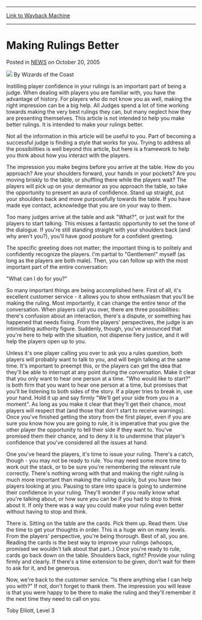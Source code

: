 
---
[Link to Wayback Machine](https://web.archive.org/web/20210502062823/https://magic.wizards.com/en/articles/archive/making-rulings-better-2010-10-20)

[_metadata_:author]:- "Wizards of the Coast"
[_metadata_:description]:- "Instilling player confidence in your rulings is an important part of being a judge. When dealing with players you are familiar with, you have the advantage of history. For players who do not know you as well, making the right impression can be a big help. All Judges spend a lot of time working towards making the very best rulings they can, but many neglect how they are"
[_metadata_:generator]:- "Drupal 7 (http://drupal.org)"
[_metadata_:node]:- "936396"
[_metadata_:path_date]:- "2010-10-20"
[_metadata_:publish_date]:- "2005-10-20"
[_metadata_:source]:- "div-main-content"
[_metadata_:title]:- "Making Rulings Better"
[_metadata_:wayback_capture_timestamp]:- "2021-05-02 06:28:23"
[_metadata_:wayback_raw_url]:- "https://web.archive.org/web/20210502062823id_/https://magic.wizards.com/en/articles/archive/making-rulings-better-2010-10-20"
[_metadata_:wayback_url]:- "https://magic.wizards.com/en/articles/archive/making-rulings-better-2010-10-20"
---


Making Rulings Better
=====================



 Posted in [NEWS](/en/articles?source=MX_Nav2020)
 on October 20, 2005 






![](https://media.magic.wizards.com/styles/auth_small/public/images/person/wizards_author.jpg)
By Wizards of the Coast











Instilling player confidence in your rulings is an important part of being a judge. When dealing with players you are familiar with, you have the advantage of history. For players who do not know you as well, making the right impression can be a big help. All Judges spend a lot of time working towards making the very best rulings they can, but many neglect how they are presenting themselves. This article is not intended to help you make better rulings. It is intended to make your rulings better.


Not all the information in this article will be useful to you. Part of becoming a successful judge is finding a style that works for you. Trying to address all the possibilities is well beyond this article, but here is a framework to help you think about how you interact with the players.


The impression you make begins before you arrive at the table. How do you approach? Are your shoulders forward, your hands in your pockets? Are you moving briskly to the table, or shuffling there while the players wait? The players will pick up on your demeanor as you approach the table, so take the opportunity to present an aura of confidence. Stand up straight, put your shoulders back and move purposefully towards the table. If you have made eye contact, acknowledge that you are on your way to them.


Too many judges arrive at the table and ask "What?", or just wait for the players to start talking. This misses a fantastic opportunity to set the tone of the dialogue. If you're still standing straight with your shoulders back (and why aren't you?), you'll have good posture for a confident greeting.


The specific greeting does not matter; the important thing is to politely and confidently recognize the players. I'm partial to "Gentlemen!" myself (as long as the players are both male). Then, you can follow up with the most important part of the entire conversation:


"What can I do for you?"


So many important things are being accomplished here. First of all, it's excellent customer service - it allows you to show enthusiasm that you'll be making the ruling. Most importantly, it can change the entire tenor of the conversation. When players call you over, there are three possibilities: there's confusion about an interaction, there's a dispute, or something has happened that needs fixing. From the players' perspectives, the judge is an intimidating authority figure. Suddenly, though, you've announced that you're here to help with the situation, not dispense fiery justice, and it will help the players open up to you.


Unless it's one player calling you over to ask you a rules question, both players will probably want to talk to you, and will begin talking at the same time. It's important to preempt this, or the players can get the idea that they'll be able to interrupt at any point during the conversation. Make it clear that you only want to hear one person at a time. "Who would like to start?" is both firm that you want to hear one person at a time, but promises that you'll be listening to both sides of the story. If a player tries to break in, use your hand. Hold it up and say firmly "We'll get your side from you in a moment". As long as you make it clear that they'll get their chance, most players will respect that (and those that don't start to receive warnings). Once you've finished getting the story from the first player, even if you are sure you know how you are going to rule, it is imperative that you give the other player the opportunity to tell their side if they want to. You've promised them their chance, and to deny it is to undermine that player's confidence that you've considered all the issues at hand.


One you've heard the players, it's time to issue your ruling. There's a catch, though - you may not be ready to rule. You may need some more time to work out the stack, or to be sure you're remembering the relevant rule correctly. There's nothing wrong with that and making the right ruling is much more important than making the ruling quickly, but you have two players looking at you. Pausing to stare into space is going to undermine their confidence in your ruling. They'll wonder if you really know what you're talking about, or how sure you can be if you had to stop to think about it. If only there was a way you could make your ruling even better without having to stop and think.


There is. Sitting on the table are the cards. Pick them up. Read them. Use the time to get your thoughts in order. This is a huge win on many levels. From the players' perspective, you're being thorough. Best of all, you are. Reading the cards is the best way to improve your rulings (whoops, promised we wouldn't talk about that part..) Once you're ready to rule, cards go back down on the table. Shoulders back, right? Provide your ruling firmly and clearly. If there's a time extension to be given, don't wait for them to ask for it, and be generous.


Now, we're back to the customer service. "Is there anything else I can help you with?" If not, don't forget to thank them. The impression you will leave is that you were happy to be there to make the ruling and they'll remember it the next time they need to call on you.


Toby Elliott, Level 3







